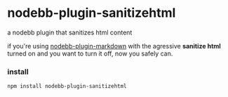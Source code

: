 nodebb-plugin-sanitizehtml
==========================

a nodebb plugin that sanitizes html content


if you're using [nodebb-plugin-markdown](https://github.com/julianlam/nodebb-plugin-markdown) with the agressive __sanitize html__ turned on and you want to turn it off, now you safely can.

### install

```npm install nodebb-plugin-sanitizehtml```
